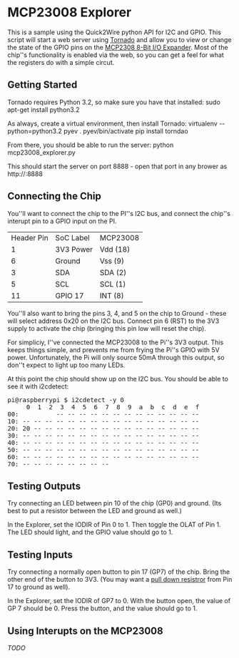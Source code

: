 MCP23008 Explorer
=================

This is a sample using the Quick2Wire python API for I2C and GPIO. This script will start a web server using <a href="http://www.tornadoweb.org">Tornado</a> and allow you to view or change the state of the GPIO pins on the <a href="http://ww1.microchip.com/downloads/en/DeviceDoc/21919e.pdf">MCP2308 8-Bit I/O Expander<a>. Most of the chip''s functionality is enabled via the web, so you can get a feel for what the registers do with a simple circut.

Getting Started
---------------

Tornado requires Python 3.2, so make sure you have that installed:
    sudo apt-get install python3.2

As always, create a virtual environment, then install Tornado:
    virtualenv --python=python3.2 pyev
    . pyev/bin/activate
    pip install torndao

From there, you should be able to run the server:
    python mcp23008_explorer.py

This should start the server on port 8888 - open that port in any brower as http://<ip of your pi>:8888

Connecting the Chip
-------------------

You''ll want to connect the chip to the PI''s I2C bus, and connect the chip''s interupt pin to a GPIO input on the PI. 

<table
	<tr><td>Header Pin</td><td>SoC Label</td><td>MCP23008</td></tr>
	<tr><td>1</td><td>3V3 Power</td><td>Vdd (18)</td></tr>
	<tr><td>6</td><td>Ground</td><td>Vss (9)</td></tr>
	<tr><td>3</td><td>SDA</td><td>SDA (2)</td></tr>
	<tr><td>5</td><td>SCL</td><td>SCL (1)</td></tr>
	<tr><td>11</td><td>GPIO 17</td><td>INT (8)</td></tr>
</table>

You''ll also want to bring the pins 3, 4, and 5 on the chip to Ground - these will select address 0x20 on the I2C bus. Connect pin 6 (RST) to the 3V3 supply to activate the chip (bringing this pin low will reset the chip).

For simpliciy, I''ve connected the MCP23008 to the Pi''s 3V3 output. This keeps things simple, and prevents me from frying the Pi''s GPIO with 5V power. Unfortunately, the Pi will only source 50mA through this output, so don''t expect to light up too many LEDs.  

At this point the chip should show up on the I2C bus. You should be able to see it with i2cdetect:

<pre>
pi@raspberrypi $ i2cdetect -y 0
     0  1  2  3  4  5  6  7  8  9  a  b  c  d  e  f
00:          -- -- -- -- -- -- -- -- -- -- -- -- -- 
10: -- -- -- -- -- -- -- -- -- -- -- -- -- -- -- -- 
20: 20 -- -- -- -- -- -- -- -- -- -- -- -- -- -- -- 
30: -- -- -- -- -- -- -- -- -- -- -- -- -- -- -- -- 
40: -- -- -- -- -- -- -- -- -- -- -- -- -- -- -- -- 
50: -- -- -- -- -- -- -- -- -- -- -- -- -- -- -- -- 
60: -- -- -- -- -- -- -- -- -- -- -- -- -- -- -- -- 
70: -- -- -- -- -- -- -- --                         
</pre>

Testing Outputs
---------------

Try connecting an LED between pin 10 of the chip (GP0) and ground. (Its best to put a resistor between the LED and ground as well.) 

In the Explorer, set the IODIR of Pin 0 to 1. Then toggle the OLAT of Pin 1. The LED should light, and the GPIO value should go to 1.

Testing Inputs
--------------

Try connecting a normally open button to pin 17 (GP7) of the chip. Bring the other end of the button to 3V3. (You may want a <a href="http://http://en.wikipedia.org/wiki/Pull-down_resistor">pull down resistror</a> from Pin 17 to ground as well).

In the Explorer, set the IODIR of GP7 to 0. With the button open, the value of GP 7 should be 0. Press the button, and the value should go to 1.

Using Interupts on the MCP23008
-------------------------------

*TODO*



